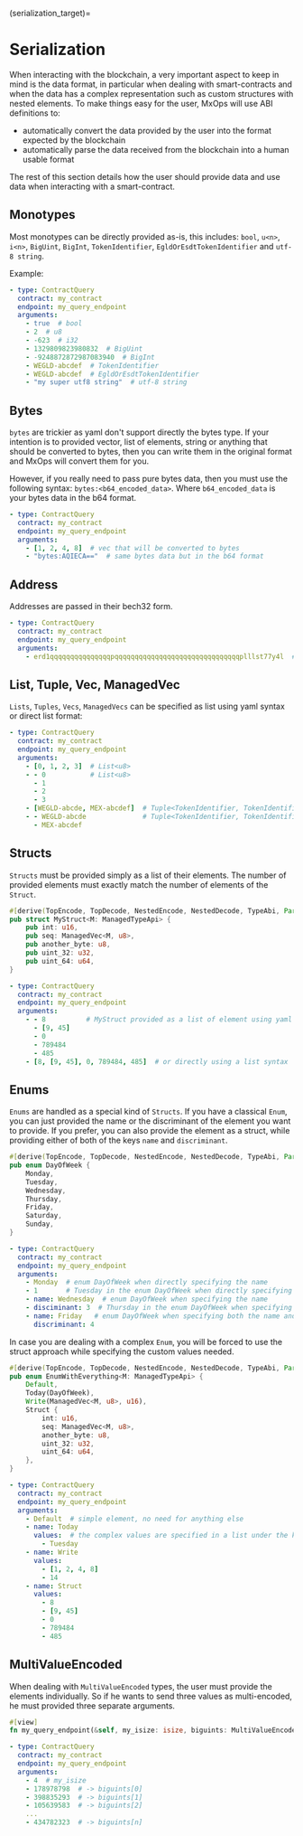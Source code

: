 (serialization_target)=
# Serialization

When interacting with the blockchain, a very important aspect to keep in mind is the data format, in particular when dealing with smart-contracts and when the data has a complex representation such as custom structures with nested elements. To make things easy for the user, MxOps will use ABI definitions to:
- automatically convert the data provided by the user into the format expected by the blockchain
- automatically parse the data received from the blockchain into a human usable format

The rest of this section details how the user should provide data and use data when interacting with a smart-contract.

## Monotypes

Most monotypes can be directly provided as-is, this includes: `bool`, `u<n>`, `i<n>`, `BigUint`, `BigInt`, `TokenIdentifier`, `EgldOrEsdtTokenIdentifier` and `utf-8 string`.

Example:

```yaml
- type: ContractQuery
  contract: my_contract
  endpoint: my_query_endpoint
  arguments:
    - true  # bool
    - 2  # u8
    - -623  # i32
    - 1329809823980832  # BigUint
    - -9248872872987083940  # BigInt
    - WEGLD-abcdef  # TokenIdentifier
    - WEGLD-abcdef  # EgldOrEsdtTokenIdentifier
    - "my super utf8 string"  # utf-8 string
```

## Bytes

`bytes` are trickier as yaml don't support directly the bytes type. If your intention is to provided vector, list of elements, string or anything that should be converted to bytes, then you can write them in the original format and MxOps will convert them for you.

However, if you really need to pass pure bytes data, then you must use the following syntax: `bytes:<b64_encoded_data>`. Where `b64_encoded_data` is your bytes data in the b64 format.


```yaml
- type: ContractQuery
  contract: my_contract
  endpoint: my_query_endpoint
  arguments:
    - [1, 2, 4, 8]  # vec that will be converted to bytes
    - "bytes:AQIECA=="  # same bytes data but in the b64 format
```

## Address

Addresses are passed in their bech32 form.

```yaml
- type: ContractQuery
  contract: my_contract
  endpoint: my_query_endpoint
  arguments:
    - erd1qqqqqqqqqqqqqqqpqqqqqqqqqqqqqqqqqqqqqqqqqqqqqqqplllst77y4l  # address
```

## List, Tuple, Vec, ManagedVec

`Lists`, `Tuples`, `Vecs`, `ManagedVecs` can be specified as list using yaml syntax or direct list format:

```yaml
- type: ContractQuery
  contract: my_contract
  endpoint: my_query_endpoint
  arguments:
    - [0, 1, 2, 3]  # List<u8>
    - - 0           # List<u8>
      - 1
      - 2
      - 3
    - [WEGLD-abcde, MEX-abcdef]  # Tuple<TokenIdentifier, TokenIdentifier>
    - - WEGLD-abcde              # Tuple<TokenIdentifier, TokenIdentifier>
      - MEX-abcdef
```

## Structs

`Structs` must be provided simply as a list of their elements. The number of provided elements must exactly match the number of elements of the `Struct`.

```rust
#[derive(TopEncode, TopDecode, NestedEncode, NestedDecode, TypeAbi, PartialEq, Eq)]
pub struct MyStruct<M: ManagedTypeApi> {
    pub int: u16,
    pub seq: ManagedVec<M, u8>,
    pub another_byte: u8,
    pub uint_32: u32,
    pub uint_64: u64,
}
```

```yaml
- type: ContractQuery
  contract: my_contract
  endpoint: my_query_endpoint
  arguments:
    - - 8          # MyStruct provided as a list of element using yaml syntax
      - [9, 45]
      - 0
      - 789484
      - 485
    - [8, [9, 45], 0, 789484, 485]  # or directly using a list syntax
```

## Enums

`Enums` are handled as a special kind of `Structs`. If you have a classical `Enum`, you can just provided the name or the discriminant of the element you want to provide. If you prefer, you can also provide the element as a struct, while providing either of both of the keys `name` and `discriminant`.

```rust
#[derive(TopEncode, TopDecode, NestedEncode, NestedDecode, TypeAbi, PartialEq, Eq)]
pub enum DayOfWeek {
    Monday,
    Tuesday,
    Wednesday,
    Thursday,
    Friday,
    Saturday,
    Sunday,
}
```

```yaml
- type: ContractQuery
  contract: my_contract
  endpoint: my_query_endpoint
  arguments:
    - Monday  # enum DayOfWeek when directly specifying the name
    - 1       # Tuesday in the enum DayOfWeek when directly specifying the discriminant
    - name: Wednesday  # enum DayOfWeek when specifying the name
    - disciminant: 3  # Thursday in the enum DayOfWeek when specifying the discriminant
    - name: Friday   # enum DayOfWeek when specifying both the name and the discriminant
      discriminant: 4  
```

In case you are dealing with a complex `Enum`, you will be forced to use the struct approach while specifying the custom values needed.

```rust
#[derive(TopEncode, TopDecode, NestedEncode, NestedDecode, TypeAbi, PartialEq, Eq)]
pub enum EnumWithEverything<M: ManagedTypeApi> {
    Default,
    Today(DayOfWeek),
    Write(ManagedVec<M, u8>, u16),
    Struct {
        int: u16,
        seq: ManagedVec<M, u8>,
        another_byte: u8,
        uint_32: u32,
        uint_64: u64,
    },
}
```

```yaml
- type: ContractQuery
  contract: my_contract
  endpoint: my_query_endpoint
  arguments:
    - Default  # simple element, no need for anything else
    - name: Today
      values:  # the complex values are specified in a list under the keyword values
        - Tuesday
    - name: Write
      values:
        - [1, 2, 4, 8]
        - 14
    - name: Struct
      values:
        - 8
        - [9, 45]
        - 0
        - 789484
        - 485
```

## MultiValueEncoded

When dealing with `MultiValueEncoded` types, the user must provide the elements individually.
So if he wants to send three values as multi-encoded, he must provided three separate arguments.

```rust
#[view]
fn my_query_endpoint(&self, my_isize: isize, biguints: MultiValueEncoded<BigUint>) {}
```

```yaml
- type: ContractQuery
  contract: my_contract
  endpoint: my_query_endpoint
  arguments:
    - 4  # my_isize
    - 178978798  # -> biguints[0]
    - 398835293  # -> biguints[1]
    - 105639583  # -> biguints[2]
    ...
    - 434782323  # -> biguints[n]
```


